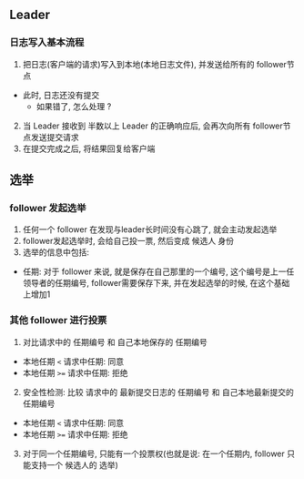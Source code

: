 ## Leader
### 日志写入基本流程
1. 把日志(客户端的请求)写入到本地(本地日志文件), 并发送给所有的 follower节点
- 此时, 日志还没有提交
    - 如果错了, 怎么处理 ?
2. 当 Leader 接收到 半数以上 Leader 的正确响应后, 会再次向所有 follower节点发送提交请求
3. 在提交完成之后, 将结果回复给客户端


## 选举
### follower 发起选举
1. 任何一个 follower 在发现与leader长时间没有心跳了, 就会主动发起选举
2. follower发起选举时, 会给自己投一票, 然后变成 候选人 身份
3. 选举的信息中包括:
- 任期: 对于 follower 来说, 就是保存在自己那里的一个编号, 这个编号是上一任领导者的任期编号, follower需要保存下来, 并在发起选举的时候, 在这个基础上增加1

### 其他 follower 进行投票
1. 对比请求中的 任期编号 和 自己本地保存的 任期编号
- 本地任期 `<` 请求中任期: 同意
- 本地任期 `>=` 请求中任期: 拒绝
2. 安全性检测: 比较 请求中的 最新提交日志的 任期编号 和 自己本地最新提交的任期编号
- 本地任期 `<` 请求中任期: 同意
- 本地任期 `>=` 请求中任期: 拒绝
3. 对于同一个任期编号, 只能有一个投票权(也就是说: 在一个任期内, follower 只能支持一个 候选人的 选举)
 
